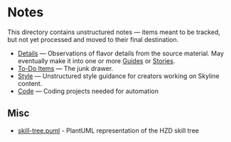 # Notes

This directory contains unstructured notes — items meant to be tracked, but not yet processed and moved to their final destination.

* [Details](details.md) — Observations of flavor details from the source material.
  May eventually make it into one or more [Guides](../guide) or [Stories](../story).
* [To-Do Items](TODO.md) — The junk drawer.
* [Style](style.md) — Unstructured style guidance for creators working on Skyline content.
* [Code](code.md) — Coding projects needed for automation

## Misc

* [skill-tree.puml](skill-tree.puml) - PlantUML representation of the HZD skill tree
